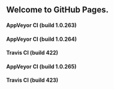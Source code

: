 ## Welcome to GitHub Pages.

#### AppVeyor CI (build 1.0.263)

#### AppVeyor CI (build 1.0.264)

#### Travis CI (build 422)

#### AppVeyor CI (build 1.0.265)

#### Travis CI (build 423)
